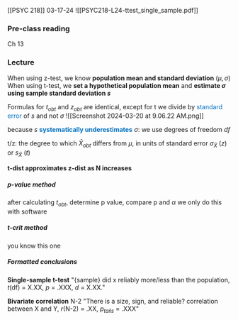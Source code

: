 [[PSYC 218]]
03-17-24
![[PSYC218-L24-ttest_single_sample.pdf]]

### Pre-class reading
Ch 13
### Lecture
When using z-test, we know **population mean and standard deviation** ($\mu, \sigma$)
When using t-test, we **set a hypothetical population mean** and **estimate $\sigma$ using sample standard deviation *s***

Formulas for $t_{obt}$ and $z_{obt}$ are identical, except for t we divide by <span style="color:#0070c0">standard error</span> of *s* and not $\sigma$
![[Screenshot 2024-03-20 at 9.06.22 AM.png]]

because *s* <span style="font-weight:bold; color:#0070c0">systematically underestimates</span> $\sigma$: we use degrees of freedom *df*

t/z: the degree to which $\bar{X}_{obt}$  differs from $\mu$, in units of standard error $\sigma_{\bar{X}}$ (*z*) or  $s_{\bar{X}}$ (*t*)

**t-dist approximates z-dist as N increases**

##### *p*-value method
after calculating $t_{obt}$, determine p value, compare p and $\alpha$
we only do this with software

##### t-crit method
you know this one

##### Formatted conclusions
**Single-sample t-test**
"{sample} did x reliably more/less than the population, *t*(df) = X.XX, *p* = .XXX, *d* = X.XX."

**Bivariate correlation**
N-2
"There is a size, sign, and reliable? correlation between X and Y, *r*(N-2) = .XX, $p_{tails}$ = .XXX"

